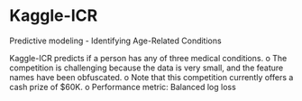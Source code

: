 # Kaggle-ICR
Predictive modeling - Identifying Age-Related Conditions

Kaggle-ICR predicts if a person has any of three medical conditions.
o The competition is challenging because the data is very small, and the feature names
have been obfuscated.
o Note that this competition currently offers a cash prize of $60K.
o Performance metric: Balanced log loss
